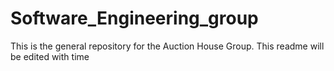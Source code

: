 # Software_Engineering_group

This is the general repository for the Auction House Group. This readme will be edited with time
